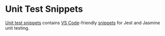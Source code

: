# Unit Test Snippets

[Unit test snippets](https://github.com/charliejmoore/unit-test-snippets) contains [VS Code](https://code.visualstudio.com/)-friendly [snippets](https://code.visualstudio.com/docs/editor/userdefinedsnippets) for Jest and Jasmine unit testing.
